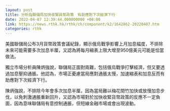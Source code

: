 ```yaml
---
layout: post
title: 分析指聯儲局加快收緊貨幣政策　有助應對下次經濟下行
date: 2022-04-07 12:39:44.000000000 +08:00
link: https://news.rthk.hk/rthk/ch/component/k2/1642862-20220407.htm
categories: rthk
---
```


美國聯儲局公布3月貨幣政策會議紀錄，顯示俄烏戰爭影響上月加息幅度，不排除未來可能需要多次加息半厘，又認為將每月縮表上限大增至950億美元可能是恰當做法。

獨立市場分析員陳炳強說，聯儲局正面對兩難，包括俄烏戰爭打擊經濟，但又要透過加息壓抑通脹。他認為，市場正憂慮當局應對通脹太慢，加速縮表和加息反而有助應對下次經濟下行。

陳炳強說，不排除今年會多次加息半厘，因為當局難以梅花間竹加快或放慢加息步伐，以免刺激通脹重新回升，又認為市場對於加快收緊貨幣政策的反應不一定負面，因為意味聯儲局有意控制通脹，但短線金融市場或會出現波動。
